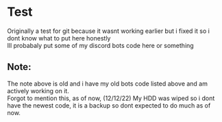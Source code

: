 # Test
Originally a test for git because it wasnt working earlier but i fixed it so i dont know what to put here honestly  
Ill probabaly put some of my discord bots code here or something   

## Note:
The note above is old and i have my old bots code listed above and am actively working on it.  
Forgot to mention this, as of now, (12/12/22) My HDD was wiped so i dont have the newest code, it is a backup so dont expected to do much as of now.

